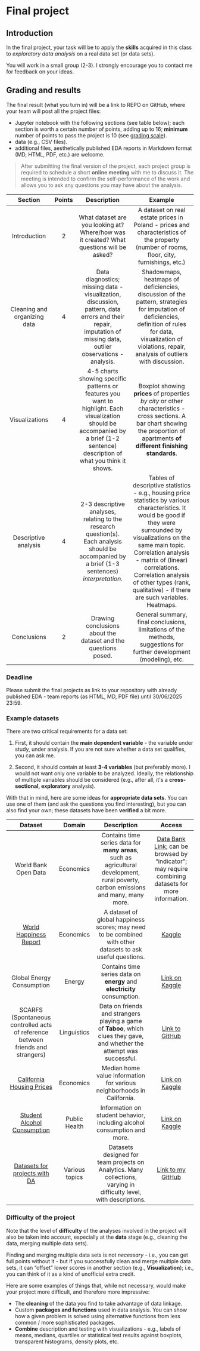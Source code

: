 # Final project

## Introduction

In the final project, your task will be to apply the **skills** acquired in this class to *exploratory data analysis* on a real data set (or data sets).

You will work in a small group (2-3). I strongly encourage you to contact me for feedback on your ideas.

## Grading and results

The final result (what you turn in) will be a link to REPO on GitHub, where your team will post all the project files: 

- Jupyter notebook with the following sections (see table below); each section is worth a certain number of points, adding up to 16; **minimum** number of points to pass the project is 10 (see [grading scale](syllabus.md#grading-scale)).
- data (e.g., CSV files).
- additional files, aesthetically published EDA reports in Markdown format (MD, HTML, PDF, etc.) are welcome.

> After submitting the final version of the project, each project group is required to schedule a short **online meeting** with me to discuss it. The meeting is intended to confirm the self-performance of the work and allows you to ask any questions you may have about the analysis.

| Section               | Points | Description                                                                                       | Example                                                                                     |
| :-------------------: | :----: | :---------------------------------------------------------------------------------------------: | :----------------------------------------------------------------------------------------: |
| Introduction          |   2    | What dataset are you looking at? Where/how was it created? What questions will be asked?         | A dataset on real estate prices in Poland - prices and characteristics of the property (number of rooms, floor, city, furnishings, etc.) |
| Cleaning and organizing data |   4    | Data diagnostics; missing data - visualization, discussion, pattern, data errors and their repair, imputation of missing data, outlier observations - analysis. | Shadowmaps, heatmaps of deficiencies, discussion of the pattern, strategies for imputation of deficiencies, definition of rules for data, visualization of violations, repair, analysis of outliers with discussion. |
| Visualizations        |   4    | 4-5 charts showing specific patterns or features you want to highlight. Each visualization should be accompanied by a brief (1-2 sentence) description of what you think it shows. | Boxplot showing **prices** of properties *by city* or other characteristics - cross sections. A bar chart showing the proportion of apartments **of different finishing standards**. |
| Descriptive analysis  |   4    | 2-3 descriptive analyses, relating to the research question(s). Each analysis should be accompanied by a brief (1-3 sentences) *interpretation*. | Tables of descriptive statistics - e.g., housing price statistics by various characteristics. It would be good if they were surrounded by visualizations on the same main topic. Correlation analysis - matrix of (linear) correlations. Correlation analysis of other types (rank, qualitative) - if there are such variables. Heatmaps. |
| Conclusions           |   2    | Drawing conclusions about the dataset and the questions posed.                                   | General summary, final conclusions, limitations of the methods, suggestions for further development (modeling), etc. |

### Deadline

Please submit the final projects as link to your repository with already published EDA - team reports (as HTML, MD, PDF file) until 30/06/2025 23:59.


### Example datasets

There are two critical requirements for a data set:

1. First, it should contain the **main dependent variable** - the variable under study, under analysis. If you are not sure whether a data set qualifies, you can ask me.  
2) Second, it should contain at least **3-4 variables** (but preferably more). I would not want only one variable to be analyzed. Ideally, the relationship of multiple variables should be considered (e.g., after all, it's a **cross-sectional, exploratory** analysis). 

With that in mind, here are some ideas for **appropriate data sets**. You can use one of them (and ask the questions you find interesting), but you can also find your own; these datasets have been **verified** a bit more.

| Dataset | Domain | Description | Access |
| :------: | :----: | :----------: | :-------: |
| World Bank Open Data | Economics | Contains time series data for **many areas**, such as agricultural development, rural poverty, carbon emissions and many, many more. | [Data Bank Link](https://data.worldbank.org/); can be browsed by “indicator”; may require combining datasets for more information. |
| [World Happiness Report](https://www.kaggle.com/datasets/ajaypalsinghlo/world-happiness-report-2021) | Economics | A dataset of global happiness scores; may need to be combined with other datasets to ask useful questions. | [Kaggle](https://www.kaggle.com/datasets/ajaypalsinghlo/world-happiness-report-2021) |
| Global Energy Consumption | Energy | Contains time series data on **energy** and **electricity** consumption. | [Link on Kaggle](https://www.kaggle.com/datasets/pralabhpoudel/world-energy-consumption) |
| SCARFS (Spontaneous controlled acts of reference between friends and strangers) | Linguistics | Data on friends and strangers playing a game of **Taboo**, which clues they gave, and whether the attempt was successful. | [Link to GitHub](https://github.com/seantrott/scarfs) |
| [California Housing Prices](https://www.kaggle.com/datasets/camnugent/california-housing-prices) | Economics | Median home value information for various neighborhoods in California. | [Link on Kaggle](https://www.kaggle.com/datasets/camnugent/california-housing-prices) |
| [Student Alcohol Consumption](https://www.kaggle.com/datasets/uciml/student-alcohol-consumption?select=student-por.csv) | Public Health | Information on student behavior, including alcohol consumption and more. | [Link on Kaggle](https://www.kaggle.com/datasets/uciml/student-alcohol-consumption?select=student-por.csv) |
| [Datasets for projects with DA](https://github.com/kflisikowsky/analiza_danych_projekt_zespolowy) | Various topics | Datasets designed for team projects on Analytics. Many collections, varying in difficulty level, with descriptions. | [Link to my GitHub](https://github.com/kflisikowsky/analiza_danych_projekt_zespolowy) |

### Difficulty of the project

Note that the level of **difficulty** of the analyses involved in the project will also be taken into account, especially at the **data** stage (e.g., cleaning the data, merging multiple data sets). 

Finding and merging multiple data sets is not *necessary* - i.e., you can get full points without it - but if you successfully clean and merge multiple data sets, it can “offset” lower scores in another section (e.g., **Visualization**); i.e., you can think of it as a kind of unofficial extra credit.

Here are some examples of things that, while not necessary, would make your project more difficult, and therefore more impressive:

- The **cleaning** of the data you find to take advantage of data linkage.  
- Custom **packages and functions** used in data analysis. You can show how a given problem is solved using alternative functions from less common / more sophisticated packages.
- **Combine** description and testing with visualizations - e.g., labels of means, medians, quartiles or statistical test results against boxplots, transparent histograms, density plots, etc.

